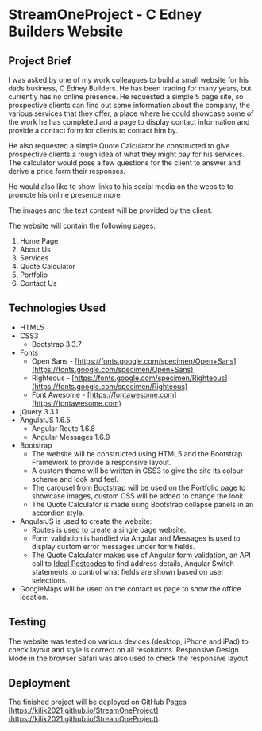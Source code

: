 # StreamOneProject - C Edney Builders Website

## Project Brief

I was asked by one of my work colleagues to build a small website for his dads business, C Edney Builders. He has been trading for many years, but currently has no online presence. He requested a simple 5 page site, so prospective clients can find out some information about the company, the various services that they offer, a place where he could showcase some of the work he has completed and a page to display contact information and provide a contact form for clients to contact him by.

He also requested a simple Quote Calculator be constructed to give prospective clients a rough idea of what they might pay for his services. The calculator would pose a few questions for the client to answer and derive a price form their responses.

He would also like to show links to his social media on the website to promote his online presence more.

The images and the text content will be provided by the client.

The website will contain the following pages:

1. Home Page
2. About Us
3. Services
4. Quote Calculator
5. Portfolio
6. Contact Us

## Technologies Used

* HTML5
* CSS3
	* Bootstrap 3.3.7
* Fonts
	* Open Sans - [https://fonts.google.com/specimen/Open+Sans](https://fonts.google.com/specimen/Open+Sans)
	* Righteous - [https://fonts.google.com/specimen/Righteous](https://fonts.google.com/specimen/Righteous)
	* Font Awesome - [https://fontawesome.com](https://fontawesome.com)
* jQuery 3.3.1
* AngularJS 1.6.5
	* Angular Route 1.6.8
	* Angular Messages 1.6.9
* Bootstrap
	* The website will be constructed using HTML5 and the Bootstrap Framework to provide a responsive layout. 
	* A custom theme will be written in CSS3 to give the site its colour scheme and look and feel. 
	* The carousel from Bootstrap will be used on the Portfolio page to showcase images, custom CSS will be added to change the look.
	* The Quote Calculator is made using Bootstrap collapse panels in an accordion style.
* AngularJS is used to create the website:
	* Routes is used to create a single page website.
	* Form validation is handled via Angular and Messages is used to display custom error messages under form fields.
	* The Quote Calculator makes use of Angular form validation, an API call to [Ideal Postcodes](http:/www.ideal-postcodes.co.uk) to find address details, Angular Switch statements to control what fields are shown based on user selections.
* GoogleMaps will be used on the contact us page to show the office location.

## Testing

The website was tested on various devices (desktop, iPhone and iPad) to check layout and style is correct on all resolutions. Responsive Design Mode in the browser Safari was also used to check the responsive layout.

## Deployment

The finished project will be deployed on GitHub Pages [https://kilik2021.github.io/StreamOneProject](https://kilik2021.github.io/StreamOneProject).
